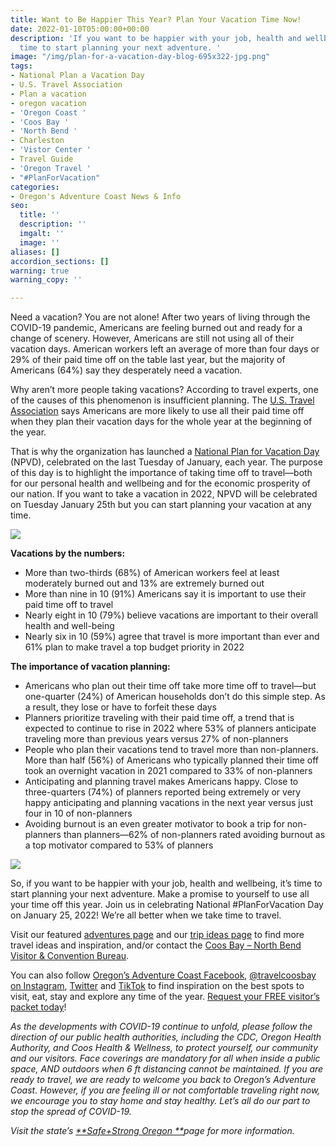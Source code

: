 ```yaml
---
title: Want to Be Happier This Year? Plan Your Vacation Time Now!
date: 2022-01-10T05:00:00+00:00
description: 'If you want to be happier with your job, health and wellbeing, it’s
  time to start planning your next adventure. '
image: "/img/plan-for-a-vacation-day-blog-695x322-jpg.png"
tags:
- National Plan a Vacation Day
- U.S. Travel Association
- Plan a vacation
- oregon vacation
- 'Oregon Coast '
- 'Coos Bay '
- 'North Bend '
- Charleston
- 'Vistor Center '
- Travel Guide
- 'Oregon Travel '
- "#PlanForVacation"
categories:
- Oregon's Adventure Coast News & Info
seo:
  title: ''
  description: ''
  imgalt: ''
  image: ''
aliases: []
accordion_sections: []
warning: true
warning_copy: ''

---
```


Need a vacation? You are not alone! After two years of living through the COVID-19 pandemic, Americans are feeling burned out and ready for a change of scenery. However, Americans are still not using all of their vacation days. American workers left an average of more than four days or 29% of their paid time off on the table last year, but the majority of Americans (64%) say they desperately need a vacation. 

Why aren’t more people taking vacations? According to travel experts, one of the causes of this phenomenon is insufficient planning. The [U.S. Travel Association](https://www.ustravel.org/) says Americans are more likely to use all their paid time off when they plan their vacation days for the whole year at the beginning of the year.

That is why the organization has launched a [National Plan for Vacation Day](https://www.ustravel.org/events/national-plan-vacation-day) (NPVD), celebrated on the last Tuesday of January, each year. The purpose of this day is to highlight the importance of taking time off to travel—both for our personal health and wellbeing and for the economic prosperity of our nation. If you want to take a vacation in 2022, NPVD will be celebrated on Tuesday January 25th but you can start planning your vacation at any time.

![](/img/jobsatisfaction_npvd.png)

**Vacations by the numbers:** 

*  More than two-thirds (68%) of American workers feel at least moderately burned out and 13% are extremely burned out 
* More than nine in 10 (91%) Americans say it is important to use their paid time off to travel
* Nearly eight in 10 (79%) believe vacations are important to their overall health and well-being 
* Nearly six in 10 (59%) agree that travel is more important than ever and 61% plan to make travel a top budget priority in 2022

**The importance of vacation planning:** 

* Americans who plan out their time off take more time off to travel—but one-quarter (24%) of American households don’t do this simple step. As a result, they lose or have to forfeit these days 
* Planners prioritize traveling with their paid time off, a trend that is expected to continue to rise in 2022 where 53% of planners anticipate traveling more than previous years versus 27% of non-planners 
* People who plan their vacations tend to travel more than non-planners. More than half (56%) of Americans who typically planned their time off took an overnight vacation in 2021 compared to 33% of non-planners 
* Anticipating and planning travel makes Americans happy. Close to three-quarters (74%) of planners reported being extremely or very happy anticipating and planning vacations in the next year versus just four in 10 of non-planners 
* Avoiding burnout is an even greater motivator to book a trip for non-planners than planners—62% of non-planners rated avoiding burnout as a top motivator compared to 53% of planners

![](/img/wellbeing_insta.png)

So, if you want to be happier with your job, health and wellbeing, it’s time to start planning your next adventure. Make a promise to yourself to use all your time off this year. Join us in celebrating National #PlanForVacation Day on January 25, 2022! We’re all better when we take time to travel.

Visit our featured [adventures page](https://www.oregonsadventurecoast.com/adventures) and our [trip ideas page](https://www.oregonsadventurecoast.com/tripideas) to find more travel ideas and inspiration, and/or contact the [Coos Bay – North Bend Visitor & Convention Bureau](https://www.oregonsadventurecoast.com/contact/).

You can also follow [Oregon’s Adventure Coast Facebook](https://www.facebook.com/OregonsAdventureCoast/), [@travelcoosbay on Instagram](https://www.instagram.com/travelcoosbay/), [Twitter](https://twitter.com/travelcoosbay?lang=en) and [TikTok](https://www.tiktok.com/@oregonsadventurecoast?lang=en) to find inspiration on the best spots to visit, eat, stay and explore any time of the year. [Request your FREE visitor’s packet today](https://www.oregonsadventurecoast.com/contact/#contactform)!

_As the developments with COVID-19 continue to unfold, please follow the direction of our public health authorities, including the CDC, Oregon Health Authority, and Coos Health & Wellness, to protect yourself, our community and our visitors. Face coverings are mandatory for all when inside a public space, AND outdoors when 6 ft distancing cannot be maintained. If you are ready to travel, we are ready to welcome you back to Oregon’s Adventure Coast. However, if you are feeling ill or not comfortable traveling right now, we encourage you to stay home and stay healthy. Let’s all do our part to stop the spread of COVID-19._

_Visit the state’s_ [_**Safe+Strong Oregon **_](https://www.safestrongoregon.org/)_page for more information._